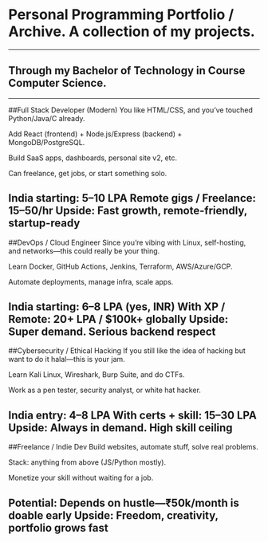 # Personal Programming Portfolio / Archive. A collection of my projects.
---
Through my Bachelor of Technology in Course Computer Science.
---

---
##Full Stack Developer (Modern)
You like HTML/CSS, and you’ve touched Python/Java/C already.

Add React (frontend) + Node.js/Express (backend) + MongoDB/PostgreSQL.

Build SaaS apps, dashboards, personal site v2, etc.

Can freelance, get jobs, or start something solo.

India starting: 5–10 LPA
Remote gigs / Freelance: $15–$50/hr
Upside: Fast growth, remote-friendly, startup-ready
---
##DevOps / Cloud Engineer
Since you’re vibing with Linux, self-hosting, and networks—this could really be your thing.

Learn Docker, GitHub Actions, Jenkins, Terraform, AWS/Azure/GCP.

Automate deployments, manage infra, scale apps.

India starting: 6–8 LPA (yes, INR)
With XP / Remote: 20+ LPA / $100k+ globally
Upside: Super demand. Serious backend respect
---
##Cybersecurity / Ethical Hacking
If you still like the idea of hacking but want to do it halal—this is your jam.

Learn Kali Linux, Wireshark, Burp Suite, and do CTFs.

Work as a pen tester, security analyst, or white hat hacker.

India entry: 4–8 LPA
With certs + skill: 15–30 LPA
Upside: Always in demand. High skill ceiling
---
##Freelance / Indie Dev
Build websites, automate stuff, solve real problems.

Stack: anything from above (JS/Python mostly).

Monetize your skill without waiting for a job.

Potential: Depends on hustle—₹50k/month is doable early
Upside: Freedom, creativity, portfolio grows fast
---
